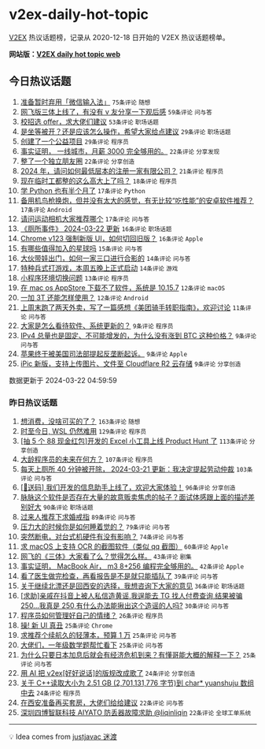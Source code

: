 # v2ex-daily-hot-topic

[V2EX](https://www.v2ex.com/) 热议话题榜，记录从 2020-12-18 日开始的 V2EX 热议话题榜单。

**网站版：[V2EX daily hot topic web](https://boojack.github.io/v2ex-daily-hot-topic-web/)**

## 今日热议话题

<!-- TODAY BEGIN -->

1. [准备暂时弃用「微信输入法」](https://www.v2ex.com/t/1025936) `75条评论` `随想`
1. [网飞版三体上线了，有没有 v 友分享一下观后感](https://www.v2ex.com/t/1025951) `59条评论` `问与答`
1. [校招选 offer，求大佬们建议](https://www.v2ex.com/t/1025937) `53条评论` `职场话题`
1. [是坐等被开？还是应该怎么操作，希望大家给点建议](https://www.v2ex.com/t/1025957) `29条评论` `职场话题`
1. [创建了一个公益项目](https://www.v2ex.com/t/1025943) `29条评论` `程序员`
1. [事实证明， 一线城市，月薪 3000 完全够用的。](https://www.v2ex.com/t/1026026) `22条评论` `分享发现`
1. [整了一个独立朋友圈](https://www.v2ex.com/t/1025995) `22条评论` `分享创造`
1. [2024 年，请问如何最低层本的注册一家有限公司？](https://www.v2ex.com/t/1025981) `21条评论` `程序员`
1. [现在临时工都整的这么高大上了吗？](https://www.v2ex.com/t/1025946) `18条评论` `程序员`
1. [学 Python 也有半个月了](https://www.v2ex.com/t/1026021) `17条评论` `Python`
1. [备用机鸟枪换炮，但并没有太大的感觉，有无比较“吃性能”的安卓软件推荐？](https://www.v2ex.com/t/1025982) `17条评论` `Android`
1. [请问运动相机大家推荐哪个](https://www.v2ex.com/t/1025978) `17条评论` `问与答`
1. [《厕所事件》 2024-03-22 更新](https://www.v2ex.com/t/1025980) `16条评论` `职场话题`
1. [Chrome v123 强制新版 UI，如何切回旧版？](https://www.v2ex.com/t/1025931) `16条评论` `Apple`
1. [有哪些值得加入的星球吗](https://www.v2ex.com/t/1025940) `15条评论` `问与答`
1. [大伙带娃出门，如何一家三口进行合影的](https://www.v2ex.com/t/1025991) `14条评论` `问与答`
1. [特种兵式打游戏，本周五晚上正式启动](https://www.v2ex.com/t/1025955) `14条评论` `游戏`
1. [小程序环境切换问题](https://www.v2ex.com/t/1025948) `13条评论` `程序员`
1. [在 mac os AppStore 下载不了软件，系统是 10.15.7](https://www.v2ex.com/t/1025975) `12条评论` `macOS`
1. [一加 3T 还能怎样使用？](https://www.v2ex.com/t/1025956) `12条评论` `Android`
1. [上周末跑了两天外卖，写了一篇感想《美团骑手转职指南》，欢迎讨论](https://www.v2ex.com/t/1025993) `11条评论` `问与答`
1. [大家是怎么看待软件、系统更新的？](https://www.v2ex.com/t/1026039) `9条评论` `程序员`
1. [IPv4 总量也是固定、不可能增发的，为什么没有涨到 BTC 这种价格？](https://www.v2ex.com/t/1026010) `9条评论` `问与答`
1. [苹果终于被美国司法部提起反垄断起诉。](https://www.v2ex.com/t/1025983) `9条评论` `Apple`
1. [iPic 新版，支持上传图片、文件至 Cloudflare R2 云存储](https://www.v2ex.com/t/1025932) `9条评论` `分享创造`

数据更新于 2024-03-22 04:59:59

<!-- TODAY END -->

### 昨日热议话题

<!-- YESTERDAY BEGIN -->

1. [想消费，没啥可买的了？](https://www.v2ex.com/t/1025751) `163条评论` `随想`
1. [时至今日, WSL 仍然难用](https://www.v2ex.com/t/1025657) `129条评论` `程序员`
1. [[抽 5 个 88 现金红包]开发的 Excel 小工具上线 Product Hunt 了](https://www.v2ex.com/t/1025770) `113条评论` `分享创造`
1. [大龄程序员的未来在何方？](https://www.v2ex.com/t/1025597) `107条评论` `程序员`
1. [每天上厕所 40 分钟被开除， 2024-03-21 更新：我决定提起劳动仲裁](https://www.v2ex.com/t/1025658) `103条评论` `问与答`
1. [[🎁送码] 我们开发的信息助手上线了，欢迎大家体验！](https://www.v2ex.com/t/1025672) `96条评论` `分享创造`
1. [脉脉这个软件是否存在大量的故意贩卖焦虑的帖子？面试体感跟上面的描述差别好大](https://www.v2ex.com/t/1025598) `90条评论` `职场话题`
1. [过来人推荐下求婚戒指](https://www.v2ex.com/t/1025701) `89条评论` `问与答`
1. [压力大的时候你是如何睡着觉的？](https://www.v2ex.com/t/1025623) `79条评论` `问与答`
1. [突然断电，对台式机硬件有没有影响？](https://www.v2ex.com/t/1025636) `74条评论` `问与答`
1. [求 macOS 上支持 OCR 的截图软件（类似 qq 截图）](https://www.v2ex.com/t/1025602) `60条评论` `Apple`
1. [网飞的《三体》大家看了么？觉得怎么样。](https://www.v2ex.com/t/1025873) `43条评论` `剧集`
1. [事实证明， MacBook Air， m3 8+256 编程完全够用的。](https://www.v2ex.com/t/1025889) `42条评论` `Apple`
1. [看了医生做完检查，再看报告是不是就只能插队了](https://www.v2ex.com/t/1025783) `39条评论` `问与答`
1. [关于继续北漂还是回西安的选择，我想咨询下大家的意见](https://www.v2ex.com/t/1025761) `36条评论` `职场话题`
1. [[求助]亲戚在抖音上被人私信造黄谣,我逞能去 TG 找人付费查询,结果被骗 250...我真是 250,有什么办法能揪出这个造谣的人吗?](https://www.v2ex.com/t/1025799) `30条评论` `问与答`
1. [程序员如何管理好自己的情绪？](https://www.v2ex.com/t/1025616) `26条评论` `程序员`
1. [操! 新 UI 真丑](https://www.v2ex.com/t/1025762) `25条评论` `Chrome`
1. [求推荐个续航久的轻薄本，预算 1 万](https://www.v2ex.com/t/1025726) `25条评论` `问与答`
1. [大佬们，一年级数学题帮忙看下](https://www.v2ex.com/t/1025703) `25条评论` `问与答`
1. [为什么只要日本加息后就会有经济危机到来？有懂哥能大概的解释一下？](https://www.v2ex.com/t/1025612) `25条评论` `问与答`
1. [用 AI 把 v2ex[好好说话]的版规改成歌了](https://www.v2ex.com/t/1025708) `24条评论` `分享创造`
1. [关于 C++读取大小为 2.51 GB (2,701,131,776 字节)到 char* yuanshuju 数组中去](https://www.v2ex.com/t/1025635) `24条评论` `程序员`
1. [在西安准备再买套房，大佬们给给建议](https://www.v2ex.com/t/1025667) `22条评论` `问与答`
1. [深圳四博智联科技 AIYATO 防丢器故障求助 @liqinliqin](https://www.v2ex.com/t/1025651) `22条评论` `全球工单系统`

<!-- YESTERDAY END -->

---

💡 Idea comes from [justjavac 迷渡](https://github.com/justjavac/)
